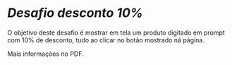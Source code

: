 # *Desafio desconto 10%*

O objetivo deste desafio é mostrar em tela um produto digitado em prompt com 10% de desconto, tudo ao clicar no botão mostrado ná página.

Mais informações no PDF.